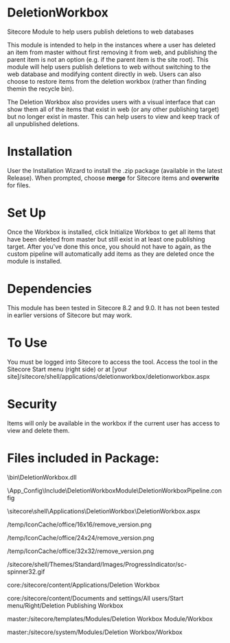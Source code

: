 # DeletionWorkbox
Sitecore Module to help users publish deletions to web databases

This module is intended to help in the instances where a user has deleted an item from master without first removing it from web, and publishing the parent item is not an option (e.g. if the parent item is the site root). This module will help users publish deletions to web without switching to the web database and modifying content directly in web. Users can also choose to restore items from the deletion workbox (rather than finding themin the recycle bin). 

The Deletion Workbox also provides users with a visual interface that can show them all of the items that exist in web (or any other publishing target) but no longer exist in master. This can help users to view and keep track of all unpublished deletions.

# Installation
User the Installation Wizard to install the .zip package (available in the latest Release). When prompted, choose <b>merge</b> for Sitecore items and <b>overwrite</b> for files. 
  
# Set Up
Once the Workbox is installed, click Initialize Workbox to get all items that have been deleted from master but still exist in at least one publishing target. After you've done this once, you should not have to again, as the custom pipeline will automatically add items as they are deleted once the module is installed.

# Dependencies
This module has been tested in Sitecore 8.2 and 9.0. It has not been tested in earlier versions of Sitecore but may work.

# To Use
You must be logged into Sitecore to access the tool.
Access the tool in the Sitecore Start menu (right side) or at [your site]/sitecore/shell/applications/deletionworkbox/deletionworkbox.aspx

# Security
Items will only be available in the workbox if the current user has access to view and delete them. 

# Files included in Package:
\bin\DeletionWorkbox.dll

\App_Config\Include\DeletionWorkboxModule\DeletionWorkboxPipeline.config

\sitecore\shell\Applications\DeletionWorkbox\DeletionWorkbox.aspx

/temp/IconCache/office/16x16/remove_version.png

/temp/IconCache/office/24x24/remove_version.png

/temp/IconCache/office/32x32/remove_version.png

/sitecore/shell/Themes/Standard/Images/ProgressIndicator/sc-spinner32.gif

core:/sitecore/content/Applications/Deletion Workbox

core:/sitecore/content/Documents and settings/All users/Start menu/Right/Deletion Publishing Workbox

master:/sitecore/templates/Modules/Deletion Workbox Module/Workbox

master:/sitecore/system/Modules/Deletion Workbox/Workbox
